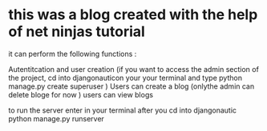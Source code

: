 # this was a blog created with the help of net ninjas tutorial 

it can perform the following functions :

Autentitcation and user creation (if you want to access the admin section of the project, cd into djangonauticon your your terminal and type python manage.py create superuser )
Users can create a blog (onlythe admin can delete bloge for now )
users can view blogs 

to run the server enter in your terminal after you cd into djangonautic python manage.py runserver
